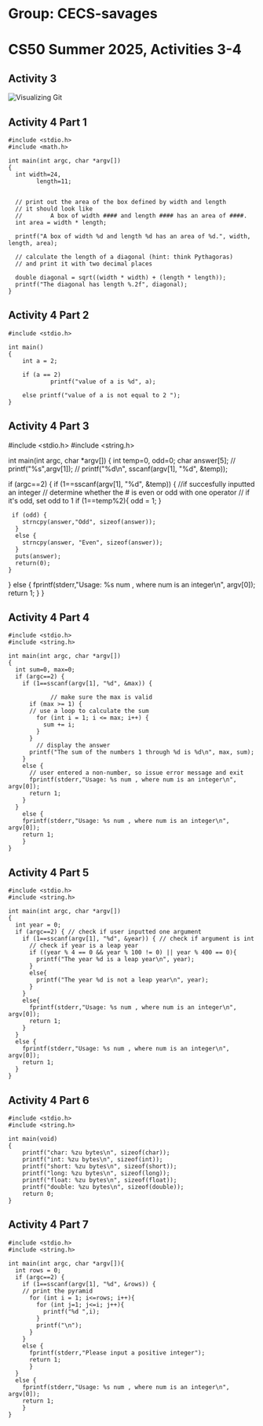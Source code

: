 # Group: CECS-savages
# CS50 Summer 2025, Activities 3-4

## Activity 3

![Visualizing Git](./VisualizingGit.png)

## Activity 4 Part 1
```
#include <stdio.h>
#include <math.h>

int main(int argc, char *argv[])
{
  int width=24,
  		length=11;

  
  // print out the area of the box defined by width and length
  // it should look like 
  // 		A box of width #### and length #### has an area of ####.
  int area = width * length;
  
  printf("A box of width %d and length %d has an area of %d.", width, length, area);

  // calculate the length of a diagonal (hint: think Pythagoras)
  // and print it with two decimal places
  
  double diagonal = sqrt((width * width) + (length * length));
  printf("The diagonal has length %.2f", diagonal);
}
```
## Activity 4 Part 2
```
#include <stdio.h>

int main()
{
    int a = 2;

    if (a == 2)
 		    printf("value of a is %d", a);
 
    else printf("value of a is not equal to 2 ");
}
```
## Activity 4 Part 3

#include <stdio.h>
#include <string.h>

int main(int argc, char *argv[])
{
  int temp=0,
      odd=0;
  char answer[5];
  // printf("%s",argv[1]);
  // printf("%d\n", sscanf(argv[1], "%d", &temp));

  if (argc==2) {
    if (1==sscanf(argv[1], "%d", &temp)) { //if succesfully inputted an integer
      // determine whether the # is even or odd with one operator
      // if it's odd, set odd to 1 
     if (1==temp%2){
        odd = 1;
     } 
      
     if (odd) {
        strncpy(answer,"Odd", sizeof(answer));
      }
      else {
        strncpy(answer, "Even", sizeof(answer));
      }
      puts(answer);
      return(0);
    }
  }
	else {
  	fprintf(stderr,"Usage: %s num , where num is an integer\n", argv[0]);
  	return 1;
	}
}

## Activity 4 Part 4
```
#include <stdio.h>
#include <string.h>

int main(int argc, char *argv[])
{
  int sum=0, max=0;
  if (argc==2) {
    if (1==sscanf(argv[1], "%d", &max)) {
      
			// make sure the max is valid
      if (max >= 1) {
      // use a loop to calculate the sum
        for (int i = 1; i <= max; i++) {
          sum += i; 
        }
      }
  		// display the answer
      printf("The sum of the numbers 1 through %d is %d\n", max, sum);
    }
    else {
      // user entered a non-number, so issue error message and exit
      fprintf(stderr,"Usage: %s num , where num is an integer\n", argv[0]);
      return 1;
    }
  }
	else {
  	fprintf(stderr,"Usage: %s num , where num is an integer\n", argv[0]);
  	return 1;
	}
}
```
## Activity 4 Part 5
```
#include <stdio.h>
#include <string.h>

int main(int argc, char *argv[])
{
  int year = 0;
  if (argc==2) { // check if user inputted one argument
    if (1==sscanf(argv[1], "%d", &year)) { // check if argument is int
      // check if year is a leap year
      if ((year % 4 == 0 && year % 100 != 0) || year % 400 == 0){
        printf("The year %d is a leap year\n", year);
      }
      else{
        printf("The year %d is not a leap year\n", year);
      }
    }
    else{
      fprintf(stderr,"Usage: %s num , where num is an integer\n", argv[0]);
      return 1;
    }
  }
  else {
    fprintf(stderr,"Usage: %s num , where num is an integer\n", argv[0]);
    return 1;
  }
}
```
## Activity 4 Part 6
```
#include <stdio.h>
#include <string.h>

int main(void)
{
    printf("char: %zu bytes\n", sizeof(char));
    printf("int: %zu bytes\n", sizeof(int));
    printf("short: %zu bytes\n", sizeof(short));
    printf("long: %zu bytes\n", sizeof(long));
    printf("float: %zu bytes\n", sizeof(float));
    printf("double: %zu bytes\n", sizeof(double));
    return 0;
}
```
## Activity 4 Part 7
```
#include <stdio.h>
#include <string.h>

int main(int argc, char *argv[]){
  int rows = 0;
  if (argc==2) {
    if (1==sscanf(argv[1], "%d", &rows)) {
	// print the pyramid
      for (int i = 1; i<=rows; i++){
        for (int j=1; j<=i; j++){
          printf("%d ",i);
        }
        printf("\n");
      }
    }
    else {
  	  fprintf(stderr,"Please input a positive integer");
  	  return 1;
	  } 
  }
  else {
  	fprintf(stderr,"Usage: %s num , where num is an integer\n", argv[0]);
  	return 1;
	}
}
```
